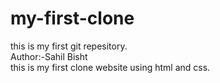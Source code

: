 # my-first-clone
this is my first git repesitory.
<br>
Author:-Sahil Bisht
<br>
this is my first clone website using html and css.

